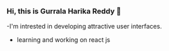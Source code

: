 ### **Hi, this is Gurrala Harika Reddy** 👋


  -I'm intrested in developing attractive user interfaces.
  - learning and working on react js
  

